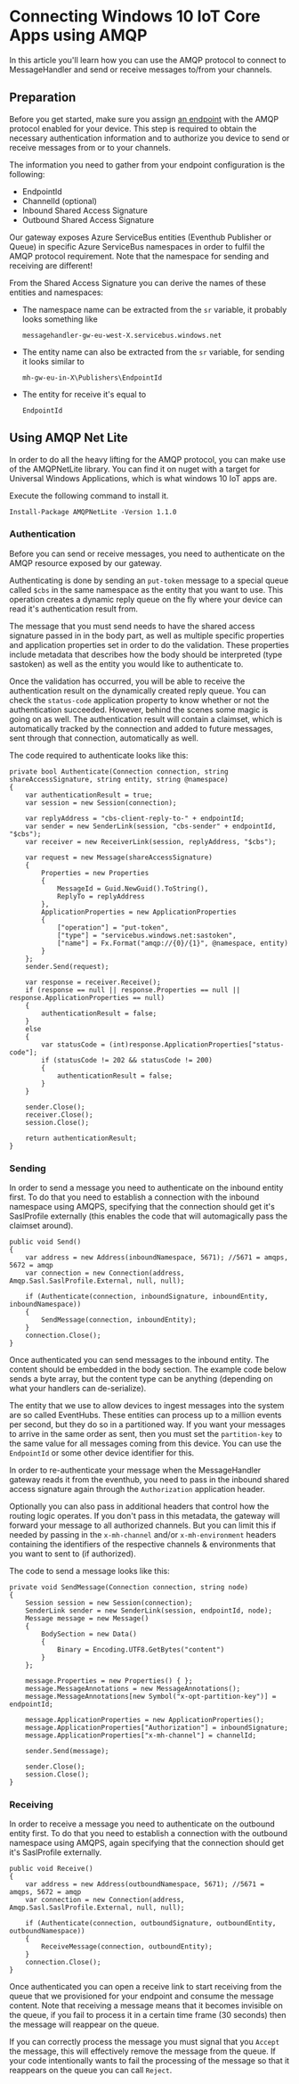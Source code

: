 # Connecting Windows 10 IoT Core Apps using AMQP

In this article you'll learn how you can use the AMQP protocol to connect to MessageHandler and send or receive messages to/from your channels.

## Preparation

Before you get started, make sure you assign [an endpoint](http://www.messagehandler.net/documentation/connectivity/endpoints-assign) with the AMQP protocol enabled for your device. This step is required to obtain the necessary authentication information and to authorize you device to send or receive messages from or to your channels.

The information you need to gather from your endpoint configuration is the following:

* EndpointId
* ChannelId (optional)
* Inbound Shared Access Signature
* Outbound Shared Access Signature

Our gateway exposes Azure ServiceBus entities (Eventhub Publisher or Queue) in specific Azure ServiceBus namespaces in order to fulfil the AMQP protocol requirement. Note that the namespace for sending and receiving are different! 

From the Shared Access Signature you can derive the names of these entities and namespaces:

* The namespace name can be extracted from the `sr` variable, it probably looks something like 

	`messagehandler-gw-eu-west-X.servicebus.windows.net`

* The entity name can also be extracted from the `sr` variable, for sending it looks similar to 

	`mh-gw-eu-in-X\Publishers\EndpointId`
	
* The entity for receive it's equal to

	`EndpointId`

## Using AMQP Net Lite

In order to do all the heavy lifting for the AMQP protocol, you can make use of the AMQPNetLite library. You can find it on nuget with a target for Universal Windows Applications, which is what windows 10 IoT apps are.

Execute the following command to install it.

	Install-Package AMQPNetLite -Version 1.1.0

### Authentication

Before you can send or receive messages, you need to authenticate on the AMQP resource exposed by our gateway. 

Authenticating is done by sending an `put-token` message to a special queue called `$cbs` in the same namespace as the entity that you want to use. This operation creates a dynamic reply queue on the fly where your device can read it's authentication result from. 

The message that you must send needs to have the shared access signature passed in in the body part, as well as multiple specific properties and application properties set in order to do the validation. These properties include metadata that describes how the body should be interpreted (type sastoken) as well as the entity you would like to authenticate to.

Once the validation has occurred, you will be able to receive the authentication result on the dynamically created reply queue. You can check the `status-code` application property to know whether or not the authentication succeeded. However, behind the scenes some magic is going on as well. The authentication result will contain a claimset, which is automatically tracked by the connection and added to future messages, sent through that connection, automatically as well.

The code required to authenticate looks like this:

	private bool Authenticate(Connection connection, string shareAccessSignature, string entity, string @namespace)
	{
		var authenticationResult = true;
		var session = new Session(connection);

		var replyAddress = "cbs-client-reply-to-" + endpointId;
		var sender = new SenderLink(session, "cbs-sender" + endpointId, "$cbs");
		var receiver = new ReceiverLink(session, replyAddress, "$cbs");

		var request = new Message(shareAccessSignature)
		{
			Properties = new Properties
			{
				MessageId = Guid.NewGuid().ToString(),
				ReplyTo = replyAddress
			},
			ApplicationProperties = new ApplicationProperties
			{
				["operation"] = "put-token",
				["type"] = "servicebus.windows.net:sastoken",
				["name"] = Fx.Format("amqp://{0}/{1}", @namespace, entity)
			}
		};
		sender.Send(request);

		var response = receiver.Receive();
		if (response == null || response.Properties == null || response.ApplicationProperties == null)
		{
			authenticationResult = false;
		}
		else
		{
			var statusCode = (int)response.ApplicationProperties["status-code"];
			if (statusCode != 202 && statusCode != 200)
			{
				authenticationResult = false;
			}
		}

		sender.Close();
		receiver.Close();
		session.Close();

		return authenticationResult;
	}

### Sending

In order to send a message you need to authenticate on the inbound entity first. To do that you need to establish a connection with the inbound namespace using AMQPS, specifying that the connection should get it's SaslProfile externally (this enables the code that will automagically pass the claimset around).

	public void Send()
	{
		var address = new Address(inboundNamespace, 5671); //5671 = amqps, 5672 = amqp
		var connection = new Connection(address, Amqp.Sasl.SaslProfile.External, null, null);

		if (Authenticate(connection, inboundSignature, inboundEntity, inboundNamespace))
		{
			SendMessage(connection, inboundEntity);
		}
		connection.Close();
	}

Once authenticated you can send messages to the inbound entity. The content should be embedded in the body section. The example code below sends a byte array, but the content type can be anything (depending on what your handlers can de-serialize).

The entity that we use to allow devices to ingest messages into the system are so called EventHubs. These entities can process up to a million events per second, but they do so in a partitioned way. If you want your messages to arrive in the same order as sent, then you must set the `partition-key` to the same value for all messages coming from this device. You can use the `EndpointId` or some other device identifier for this.

In order to re-authenticate your message when the MessageHandler gateway reads it from the eventhub, you need to pass in the inbound shared access signature again through the `Authorization` application header.

Optionally you can also pass in additional headers that control how the routing logic operates. If you don't pass in this metadata, the gateway will forward your message to all authorized channels. But you can limit this if needed by passing in the `x-mh-channel` and/or `x-mh-environment` headers containing the identifiers of the respective channels & environments that you want to sent to (if authorized).

The code to send a message looks like this:

	private void SendMessage(Connection connection, string node)
	{
		Session session = new Session(connection);
		SenderLink sender = new SenderLink(session, endpointId, node);
		Message message = new Message()
		{
			BodySection = new Data()
			{
				Binary = Encoding.UTF8.GetBytes("content")
			}
		};

		message.Properties = new Properties() { };
		message.MessageAnnotations = new MessageAnnotations();
		message.MessageAnnotations[new Symbol("x-opt-partition-key")] = endpointId;

		message.ApplicationProperties = new ApplicationProperties();
		message.ApplicationProperties["Authorization"] = inboundSignature;
		message.ApplicationProperties["x-mh-channel"] = channelId;	

		sender.Send(message);

		sender.Close();
		session.Close();
	}

### Receiving

In order to receive a message you need to authenticate on the outbound entity first. To do that you need to establish a connection with the outbound namespace using AMQPS, again specifying that the connection should get it's SaslProfile externally.

	public void Receive()
	{
		var address = new Address(outboundNamespace, 5671); //5671 = amqps, 5672 = amqp
		var connection = new Connection(address, Amqp.Sasl.SaslProfile.External, null, null);

		if (Authenticate(connection, outboundSignature, outboundEntity, outboundNamespace))
		{
			ReceiveMessage(connection, outboundEntity);
		}
		connection.Close();
	}
	
Once authenticated you can open a receive link to start receiving from the queue that we provisioned for your endpoint and consume the message content. Note that receiving a message means that it becomes invisible on the queue, if you fail to process it in a certain time frame (30 seconds) then the message will reappear on the queue.

If you can correctly process the message you must signal that you `Accept` the message, this will effectively remove the message from the queue. If your code intentionally wants to fail the processing of the message so that it reappears on the queue you can call `Reject`.
